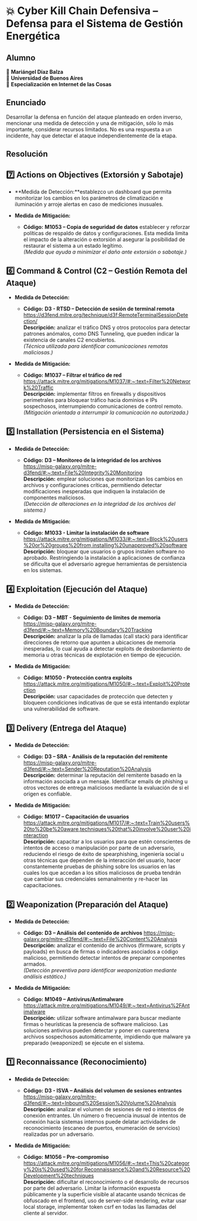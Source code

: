 # 💥 Cyber Kill Chain Defensiva – Defensa para el Sistema de Gestión Energética

## Alumno

👤 **Mariángel Díaz Balza**<br>
🏫 **Universidad de Buenos Aires**<br>
📲 **Especialización en Internet de las Cosas**<br>


## Enunciado

Desarrollar la defensa en función del ataque planteado en orden inverso, mencionar una medida de detección y una de mitigación, sólo lo más importante, considerar recursos limitados. No es una respuesta a un incidente, hay que detectar el ataque independientemente de la etapa.


## Resolución

## 7️⃣ Actions on Objectives (Extorsión y Sabotaje)

- **Medida de Detección:**establezco un dashboard que permita monitorizar los cambios en los parámetros de climatización e iluminación y arroje alertas en caso de mediciones inusuales.

- **Medida de Mitigación:**
  - **Código:** **M1053 – Copia de seguridad de datos**  establecer y reforzar políticas de respaldo de datos y configuraciones. Esta medida limita el impacto de la alteración o extorsión al asegurar la posibilidad de restaurar el sistema a un estado legítimo.  
    *(Medida que ayuda a minimizar el daño ante extorsión o sabotaje.)*



## 6️⃣ Command & Control (C2 – Gestión Remota del Ataque)

- **Medida de Detección:**
  - **Código:** **D3 - RTSD – Detección de sesión de terminal remota**  https://d3fend.mitre.org/technique/d3f:RemoteTerminalSessionDetection/ <br>
    **Descripción:** analizar el tráfico DNS y otros protocolos para detectar patrones anómalos, como DNS Tunneling, que pueden indicar la existencia de canales C2 encubiertos.  
    *(Técnica utilizada para identificar comunicaciones remotas maliciosas.)*

- **Medida de Mitigación:**
  - **Código:** **M1037 – Filtrar el tráfico de red**  https://attack.mitre.org/mitigations/M1037/#:~:text=Filter%20Network%20Traffic <br>
    **Descripción:** implementar filtros en firewalls y dispositivos perimetrales para bloquear tráfico hacia dominios e IPs sospechosos, interrumpiendo comunicaciones de control remoto.  
    *(Mitigación orientada a interrumpir la comunicación no autorizada.)*



## 5️⃣ Installation (Persistencia en el Sistema)

- **Medida de Detección:**
  - **Código:** **D3 – Monitoreo de la integridad de los archivos**  https://misp-galaxy.org/mitre-d3fend/#:~:text=File%20Integrity%20Monitoring <br>
    **Descripción:** emplear soluciones que monitorizan los cambios en archivos y configuraciones críticas, permitiendo detectar modificaciones inesperadas que indiquen la instalación de componentes maliciosos.  
    *(Detección de alteraciones en la integridad de los archivos del sistema.)*

- **Medida de Mitigación:**
  - **Código:** **M1033 - Limitar la instalación de software**  https://attack.mitre.org/mitigations/M1033/#:~:text=Block%20users%20or%20groups%20from,installing%20unapproved%20software <br>
    **Descripción:** bloquear que usuarios o grupos instalen software no aprobado. Restringiendo la instalación a aplicaciones de confianza se dificulta que el adversario agregue herramientas de persistencia en los sistemas.



## 4️⃣ Exploitation (Ejecución del Ataque)

- **Medida de Detección:**
  - **Código:** **D3 – MBT - Seguimiento de límites de memoria**  https://misp-galaxy.org/mitre-d3fend/#:~:text=Memory%20Boundary%20Tracking <br>
    **Descripción:** analizar la pila de llamadas (call stack) para identificar direcciones de retorno que apunten a ubicaciones de memoria inesperadas​, lo cual ayuda a detectar exploits de desbordamiento de memoria u otras técnicas de explotación en tiempo de ejecución.

- **Medida de Mitigación:**
  - **Código:** **M1050 - Protección contra exploits**  https://attack.mitre.org/mitigations/M1050/#:~:text=Exploit%20Protection <br>
    **Descripción:** usar capacidades de protección que detecten y bloqueen condiciones indicativas de que se está intentando explotar una vulnerabilidad de software​. 



## 3️⃣ Delivery (Entrega del Ataque)

- **Medida de Detección:**
  - **Código:** **D3 – SRA - Análisis de la reputación del remitente**  https://misp-galaxy.org/mitre-d3fend/#:~:text=Sender%20Reputation%20Analysis <br>
    **Descripción:** determinar la reputación del remitente basado en la información asociada a un mensaje. Identificar emails de phishing u otros vectores de entrega maliciosos mediante la evaluación de si el origen es confiable.

- **Medida de Mitigación:**
  - **Código:** **M1017 – Capacitación de usuarios**  https://attack.mitre.org/mitigations/M1017/#:~:text=Train%20users%20to%20be%20aware,techniques%20that%20involve%20user%20interaction <br>
    **Descripción:** capacitar a los usuarios para que estén conscientes de intentos de acceso o manipulación por parte de un adversario, reduciendo el riesgo de éxito de spearphishing, ingeniería social u otras técnicas que dependen de la interacción del usuario​, hacer constantemente pruebas de phishing sobre los usuarios en las cuales los que accedan a los sitios maliciosos de prueba tendrán que cambiar sus credenciales semanalmente y re-hacer las capacitaciones.



## 2️⃣ Weaponization (Preparación del Ataque)

- **Medida de Detección:**
  - **Código:** **D3 – Análisis del contenido de archivos**  https://misp-galaxy.org/mitre-d3fend/#:~:text=File%20Content%20Analysis <br>
    **Descripción:** analizar el contenido de archivos (firmware, scripts y payloads) en busca de firmas o indicadores asociados a código malicioso, permitiendo detectar intentos de preparar componentes armados.  
    *(Detección preventiva para identificar weaponization mediante análisis estático.)*

- **Medida de Mitigación:**
  - **Código:** **M1049 – Antivirus/Antimalware**  https://attack.mitre.org/mitigations/M1049/#:~:text=Antivirus%2FAntimalware <br>
    **Descripción:** utilizar software antimalware para buscar mediante firmas o heurísticas la presencia de software malicioso. Las soluciones antivirus pueden detectar y poner en cuarentena archivos sospechosos automáticamente, impidiendo que malware ya preparado (weaponized) se ejecute en el sistema.



## 1️⃣ Reconnaissance (Reconocimiento)

- **Medida de Detección:**
  - **Código:** **D3 - ISVA – Análisis del volumen de sesiones entrantes**  https://misp-galaxy.org/mitre-d3fend/#:~:text=Inbound%20Session%20Volume%20Analysis <br>
    **Descripción:** analizar el volumen de sesiones de red o intentos de conexión entrantes. Un número o frecuencia inusual de intentos de conexión hacia sistemas internos puede delatar actividades de reconocimiento (escaneo de puertos, enumeración de servicios) realizadas por un adversario.

- **Medida de Mitigación:**
  - **Código:** **M1056 – Pre-compromiso**  https://attack.mitre.org/mitigations/M1056/#:~:text=This%20category%20is%20used%20for,Reconnaissance%20and%20Resource%20Development%20techniques <br>
    **Descripción:** dificultar el reconocimiento o el desarrollo de recursos por parte del adversario. Limitar la información expuesta públicamente y la superficie visible al atacante usando técnicas de obfuscado en el frontend, uso de server-side rendering, evitar usar local storage, implementar token csrf en todas las llamadas del cliente al servidor.
